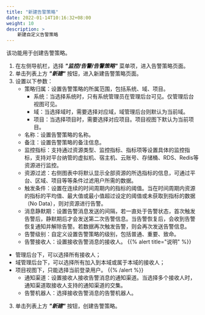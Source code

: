 ```yaml
---
title: "新建告警策略"
date: 2022-01-14T10:16:32+08:00
weight: 10
description: >
    新建自定义告警策略
---
```


该功能用于创建告警策略。

1. 在左侧导航栏，选择 **_"监控/告警/告警策略"_** 菜单项，进入告警策略页面。
2. 单击列表上方 **_"新建"_** 按钮，进入新建告警策略页面。
2. 设置以下参数：
   - 策略归属：设置告警策略的所属范围，包括系统、域、项目。
       - 系统：当选择系统时，只有系统管理员在管理后台可见。仅管理后台视图可见。
       - 域：当选择域时，需要选择对应域，域管理后台则默认为当前域。
       - 项目：当选择项目时，需要选择对应项目。项目视图下默认为当前项目。
   - 名称：设置告警策略的名称。
   - 备注：设置告警策略的备注信息。
   - 监控指标：支持通过资源类型、监控指标、指标项等设置具体的监控指标，支持对平台纳管的虚拟机、宿主机、云账号、存储桶、RDS、Redis等资源进行监控。
   - 资源过滤：右侧图表中将默认显示全部资源的所选指标的信息，可通过平台、区域、项目等等条件过滤用户所需的数据。
   - 触发条件：设置在连续的时间周期内的指标的阈值。当在时间周期内资源的指标的平均值、最大值或最小值超过设定的阈值或未获取到指标的数据（No Data），则对资源进行告警。
   - 消息静默期：设置告警消息发送的间隔，若一直处于告警状态，首次触发告警后，静默期后才会发送第二次告警信息。当告警恢复后，会收到告警恢复通知并解除告警。若数据再次触发告警，则会再次发送告警信息。
   - 告警级别：自定义设置告警策略的级别，包括普通、重要、致命。
   - 告警接收人：设置接收告警消息的接收人。
{{% alert title="说明" %}}
- 管理后台下，可以选择所有接收人；
- 域管理后台下，可以选择所有加入到本域或属于本域的接收人；
- 项目视图下，只能选择当前登录用户。
{{% /alert %}}
   - 通知渠道：设置接收人接收告警消息的通知渠道。当选择多个接收人时，通知渠道取接收人支持的通知渠道的交集。
   - 告警机器人：选择接收告警消息的告警机器人。
3. 单击列表上方 **_"新建"_** 按钮，创建告警策略。